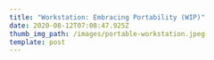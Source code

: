 ```yaml
---
title: "Workstation: Embracing Portability (WIP)"
date: 2020-08-12T07:08:47.925Z
thumb_img_path: /images/portable-workstation.jpeg
template: post
---
```

